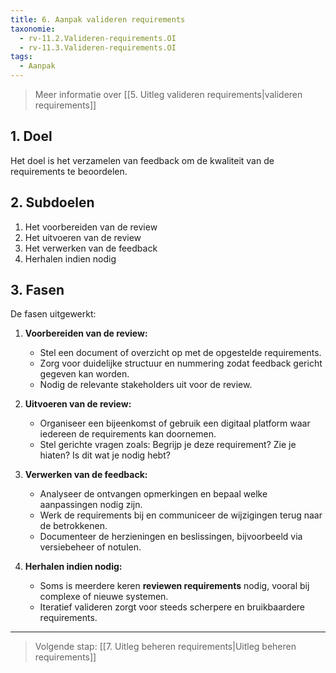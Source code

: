 ```yaml
---
title: 6. Aanpak valideren requirements
taxonomie:
  - rv-11.2.Valideren-requirements.OI
  - rv-11.3.Valideren-requirements.OI
tags:
  - Aanpak
---
```


> Meer informatie over [[5. Uitleg valideren requirements|valideren requirements]]

## 1. Doel
Het doel is het verzamelen van feedback om de kwaliteit van de requirements te beoordelen. 

## 2. Subdoelen
1. Het voorbereiden van de review
2. Het uitvoeren van de review
3. Het verwerken van de feedback
4. Herhalen indien nodig  

## 3. Fasen
De fasen uitgewerkt:
1. **Voorbereiden van de review:**  
   - Stel een document of overzicht op met de opgestelde requirements.  
   - Zorg voor duidelijke structuur en nummering zodat feedback gericht gegeven kan worden.  
   - Nodig de relevante stakeholders uit voor de review.

2. **Uitvoeren van de review:**  
   - Organiseer een bijeenkomst of gebruik een digitaal platform waar iedereen de requirements kan doornemen.  
   - Stel gerichte vragen zoals: Begrijp je deze requirement? Zie je hiaten? Is dit wat je nodig hebt?

3. **Verwerken van de feedback:**  
   - Analyseer de ontvangen opmerkingen en bepaal welke aanpassingen nodig zijn.  
   - Werk de requirements bij en communiceer de wijzigingen terug naar de betrokkenen.  
   - Documenteer de herzieningen en beslissingen, bijvoorbeeld via versiebeheer of notulen.

4. **Herhalen indien nodig:**  
   - Soms is meerdere keren **reviewen requirements** nodig, vooral bij complexe of nieuwe systemen.  
   - Iteratief valideren zorgt voor steeds scherpere en bruikbaardere requirements.

---

> Volgende stap: [[7. Uitleg beheren requirements|Uitleg beheren requirements]]
